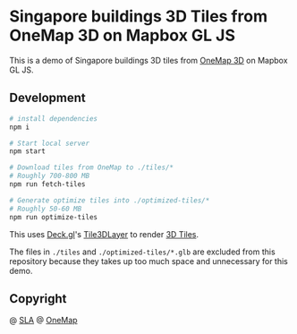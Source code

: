 Singapore buildings 3D Tiles from OneMap 3D on Mapbox GL JS
===

This is a demo of Singapore buildings 3D tiles from [OneMap 3D](https://www.onemap3d.gov.sg/) on Mapbox GL JS.

Development
---

``` bash
# install dependencies
npm i

# Start local server
npm start

# Download tiles from OneMap to ./tiles/*
# Roughly 700-800 MB
npm run fetch-tiles

# Generate optimize tiles into ./optimized-tiles/*
# Roughly 50-60 MB
npm run optimize-tiles
```

This uses [Deck.gl](https://deck.gl/)'s [Tile3DLayer](https://deck.gl/docs/api-reference/geo-layers/tile-3d-layer) to render [3D Tiles](https://www.opengeospatial.org/standards/3DTiles).

The files in `./tiles` and `./optimized-tiles/*.glb` are excluded from this repository because they takes up too much space and unnecessary for this demo.

Copyright
---

@ [SLA](https://www.sla.gov.sg/) @ [OneMap](https://www.onemap.gov.sg/legal/termsofuse.html)